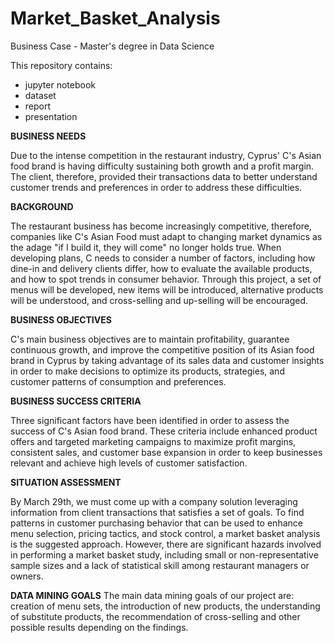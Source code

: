 # Market_Basket_Analysis

Business Case - Master's degree in Data Science

This repository contains:
- jupyter notebook
- dataset
- report
- presentation

**BUSINESS NEEDS**

Due to the intense competition in the restaurant industry, Cyprus' C's Asian food brand is having difficulty sustaining both growth and a profit margin. The client, therefore, provided their transactions data to better understand customer trends and preferences in order to address these difficulties.

**BACKGROUND**

The restaurant business has become increasingly competitive, therefore, companies like C's Asian Food must adapt to changing market dynamics as the adage "if I build it, they will come" no longer holds true. When developing plans, C needs to consider a number of factors, including how dine-in and delivery clients differ, how to evaluate the available products, and how to spot trends in consumer behavior. Through this project, a set of menus will be developed, new items will be introduced, alternative products will be understood, and cross-selling and up-selling will be encouraged.

**BUSINESS OBJECTIVES**

C's main business objectives are to maintain profitability, guarantee continuous growth, and improve the competitive position of its Asian food brand in Cyprus by taking advantage of its sales data and customer insights in order to make decisions to optimize its products, strategies, and customer patterns of consumption and preferences.

**BUSINESS SUCCESS CRITERIA**

Three significant factors have been identified in order to assess the success of C's Asian food brand. These criteria include enhanced product offers and targeted marketing campaigns to maximize profit margins, consistent sales, and customer base expansion in order to keep businesses relevant and achieve high levels of customer satisfaction.

**SITUATION ASSESSMENT**

By March 29th, we must come up with a company solution leveraging information from client transactions that satisfies a set of goals. To find patterns in customer purchasing behavior that can be used to enhance menu selection, pricing tactics, and stock control, a market basket analysis is the suggested approach. However, there are significant hazards involved in performing a market basket study, including small or non-representative sample sizes and a lack of statistical skill among restaurant managers or owners.

**DATA MINING GOALS**
The main data mining goals of our project are: creation of menu sets, the introduction of new products, the understanding of substitute products, the recommendation of cross-selling and other possible results depending on the findings.

